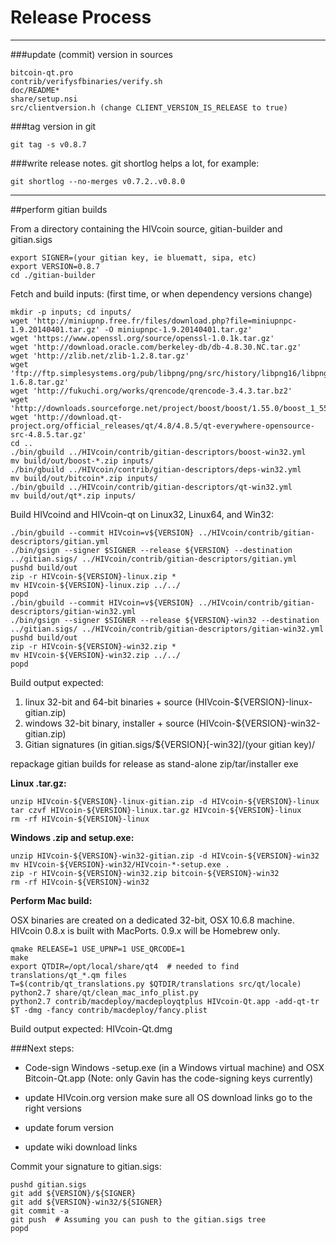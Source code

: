 Release Process
====================

* * *

###update (commit) version in sources


	bitcoin-qt.pro
	contrib/verifysfbinaries/verify.sh
	doc/README*
	share/setup.nsi
	src/clientversion.h (change CLIENT_VERSION_IS_RELEASE to true)

###tag version in git

	git tag -s v0.8.7

###write release notes. git shortlog helps a lot, for example:

	git shortlog --no-merges v0.7.2..v0.8.0

* * *

##perform gitian builds

 From a directory containing the HIVcoin source, gitian-builder and gitian.sigs
  
	export SIGNER=(your gitian key, ie bluematt, sipa, etc)
	export VERSION=0.8.7
	cd ./gitian-builder

 Fetch and build inputs: (first time, or when dependency versions change)

	mkdir -p inputs; cd inputs/
	wget 'http://miniupnp.free.fr/files/download.php?file=miniupnpc-1.9.20140401.tar.gz' -O miniupnpc-1.9.20140401.tar.gz'
	wget 'https://www.openssl.org/source/openssl-1.0.1k.tar.gz'
	wget 'http://download.oracle.com/berkeley-db/db-4.8.30.NC.tar.gz'
	wget 'http://zlib.net/zlib-1.2.8.tar.gz'
	wget 'ftp://ftp.simplesystems.org/pub/libpng/png/src/history/libpng16/libpng-1.6.8.tar.gz'
	wget 'http://fukuchi.org/works/qrencode/qrencode-3.4.3.tar.bz2'
	wget 'http://downloads.sourceforge.net/project/boost/boost/1.55.0/boost_1_55_0.tar.bz2'
	wget 'http://download.qt-project.org/official_releases/qt/4.8/4.8.5/qt-everywhere-opensource-src-4.8.5.tar.gz'
	cd ..
	./bin/gbuild ../HIVcoin/contrib/gitian-descriptors/boost-win32.yml
	mv build/out/boost-*.zip inputs/
	./bin/gbuild ../HIVcoin/contrib/gitian-descriptors/deps-win32.yml
	mv build/out/bitcoin*.zip inputs/
	./bin/gbuild ../HIVcoin/contrib/gitian-descriptors/qt-win32.yml
	mv build/out/qt*.zip inputs/

 Build HIVcoind and HIVcoin-qt on Linux32, Linux64, and Win32:
  
	./bin/gbuild --commit HIVcoin=v${VERSION} ../HIVcoin/contrib/gitian-descriptors/gitian.yml
	./bin/gsign --signer $SIGNER --release ${VERSION} --destination ../gitian.sigs/ ../HIVcoin/contrib/gitian-descriptors/gitian.yml
	pushd build/out
	zip -r HIVcoin-${VERSION}-linux.zip *
	mv HIVcoin-${VERSION}-linux.zip ../../
	popd
	./bin/gbuild --commit HIVcoin=v${VERSION} ../HIVcoin/contrib/gitian-descriptors/gitian-win32.yml
	./bin/gsign --signer $SIGNER --release ${VERSION}-win32 --destination ../gitian.sigs/ ../HIVcoin/contrib/gitian-descriptors/gitian-win32.yml
	pushd build/out
	zip -r HIVcoin-${VERSION}-win32.zip *
	mv HIVcoin-${VERSION}-win32.zip ../../
	popd

  Build output expected:

  1. linux 32-bit and 64-bit binaries + source (HIVcoin-${VERSION}-linux-gitian.zip)
  2. windows 32-bit binary, installer + source (HIVcoin-${VERSION}-win32-gitian.zip)
  3. Gitian signatures (in gitian.sigs/${VERSION}[-win32]/(your gitian key)/

repackage gitian builds for release as stand-alone zip/tar/installer exe

**Linux .tar.gz:**

	unzip HIVcoin-${VERSION}-linux-gitian.zip -d HIVcoin-${VERSION}-linux
	tar czvf HIVcoin-${VERSION}-linux.tar.gz HIVcoin-${VERSION}-linux
	rm -rf HIVcoin-${VERSION}-linux

**Windows .zip and setup.exe:**

	unzip HIVcoin-${VERSION}-win32-gitian.zip -d HIVcoin-${VERSION}-win32
	mv HIVcoin-${VERSION}-win32/HIVcoin-*-setup.exe .
	zip -r HIVcoin-${VERSION}-win32.zip bitcoin-${VERSION}-win32
	rm -rf HIVcoin-${VERSION}-win32

**Perform Mac build:**

  OSX binaries are created on a dedicated 32-bit, OSX 10.6.8 machine.
  HIVcoin 0.8.x is built with MacPorts.  0.9.x will be Homebrew only.

	qmake RELEASE=1 USE_UPNP=1 USE_QRCODE=1
	make
	export QTDIR=/opt/local/share/qt4  # needed to find translations/qt_*.qm files
	T=$(contrib/qt_translations.py $QTDIR/translations src/qt/locale)
	python2.7 share/qt/clean_mac_info_plist.py
	python2.7 contrib/macdeploy/macdeployqtplus HIVcoin-Qt.app -add-qt-tr $T -dmg -fancy contrib/macdeploy/fancy.plist

 Build output expected: HIVcoin-Qt.dmg

###Next steps:

* Code-sign Windows -setup.exe (in a Windows virtual machine) and
  OSX Bitcoin-Qt.app (Note: only Gavin has the code-signing keys currently)

* update HIVcoin.org version
  make sure all OS download links go to the right versions

* update forum version

* update wiki download links

Commit your signature to gitian.sigs:

	pushd gitian.sigs
	git add ${VERSION}/${SIGNER}
	git add ${VERSION}-win32/${SIGNER}
	git commit -a
	git push  # Assuming you can push to the gitian.sigs tree
	popd


